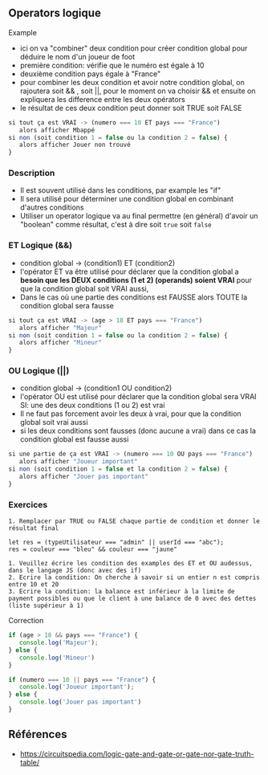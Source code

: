 ## Operators logique

Example
- ici on va "combiner" deux condition pour créer condition global pour déduire le nom d'un joueur de foot
- première condition: vérifie que le numéro est égale à 10
- deuxième condition pays  égale à "France"
- pour combiner les deux condition et avoir notre condition global, on rajoutera soit && , soit ||, pour le moment on va choisir && et ensuite on expliquera les difference entre les deux opérators
- le résultat de ces deux condition peut donner soit TRUE soit FALSE
```javascript
si tout ça est VRAI -> (numero === 10 ET pays === "France")
   alors afficher Mbappé
si non (soit condition 1 = false ou la condition 2 = false) {
   alors afficher Jouer non trouvé
}
```

### Description
- Il est souvent utilisé dans les conditions, par example les "if"
- Il sera utilisé pour déterminer une condition global en combinant d'autres conditions
- Utiliser un operator logique va au final permettre (en général) d'avoir un "boolean" comme résultat, c'est à dire soit `true` soit `false`


### ET Logique (&&)

- condition global -> (condition1) ET (condition2)
- l'opérator ET va être utilisé pour déclarer que la condition global a **besoin que les DEUX conditions (1 et 2) (operands) soient  VRAI**  pour que la condition global soit VRAI aussi,
- Dans le cas où une partie des conditions est FAUSSE alors TOUTE la condition global sera fausse

```js
si tout ça est VRAI -> (age > 18 ET pays === "France")
   alors afficher "Majeur"
si non (soit condition 1 = false ou la condition 2 = false) {
   alors afficher "Mineur"
}

```

### OU Logique (||)

- condition global -> (condition1 OU condition2)
- l'opérator OU est utilisé pour déclarer que la condition global sera VRAI SI: une des deux conditions (1 ou 2) est vrai
- Il ne faut pas forcement avoir les deux à vrai, pour que la condition global soit vrai aussi
- si les deux conditions sont fausses (donc aucune a vrai) dans ce cas la condition global est fausse aussi

```js
si une partie de ça est VRAI -> (numero === 10 OU pays === "France")
   alors afficher "Joueur important"
si non (soit condition 1 = false et la condition 2 = false) {
   alors afficher "Jouer pas important"
}
```


### Exercices

```
1. Remplacer par TRUE ou FALSE chaque partie de condition et donner le résultat final

let res = (typeUtilisateur === "admin" || userId === "abc");
res = couleur === "bleu" && couleur === "jaune"
```

```
1. Veuillez écrire les condition des examples des ET et OU audessus, dans le langage JS (donc avec des if)
2. Ecrire la condition: On cherche à savoir si un entier n est compris entre 10 et 20
3. Ecrire la condition: la balance est inférieur à la limite de payment possibles ou que le client à une balance de 0 avec des dettes (liste supérieur à 1) 
```


Correction

```js
if (age > 18 && pays === "France") {
   console.log('Majeur');
} else {
   console.log('Mineur')
}

if (numero === 10 || pays === "France") {
   console.log('Joueur important');
} else {
   console.log('Jouer pas important')
}
```


## Références

- https://circuitspedia.com/logic-gate-and-gate-or-gate-nor-gate-truth-table/
